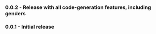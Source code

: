 ### 0.0.2 - Release with all code-generation features, including genders
### 0.0.1 - Initial release
